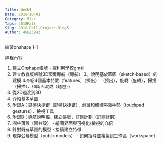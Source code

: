 ```yaml
---
Title: Week4
Date: 2018-10-01
Category: Misc
Tags: 2018Fall
Slug: 2018-Fall-Project-Blog5
Author: 40623243
---
```


練習onshape 1-1

<!-- PELICAN_END_SUMMARY -->

課程內容

1. 建立Onshape帳號 - 請利用學校gmail 
2. 建立教育版帳號3D環境導航（導航）
3。說明基於草圖（sketch-based）的建模
4.介紹4個基本特徵（features）（擠出） （擠出），旋轉（旋轉），掃描（掃描），和斷面混成（麵包））
5. 從2D過渡到3D 
6. 介紹基本草圖
7. 附錄A：鍵盤快捷鍵（鍵盤快捷鍵），滑鼠和觸控平面手勢（touchpad gestures），檢視工具
8. 附錄B：導航說明檔，建立帳號，訂閱計劃（訂閱計劃）
9. 圓柱薄殼（圓柱殼） - 繪圖界面與可視化/檢視的介紹
10. 針對既有草圖的模型 - 接續建立特徵
11. 現存公用模型（public models） - 如何搜尋並複製到工作區（workspace）

